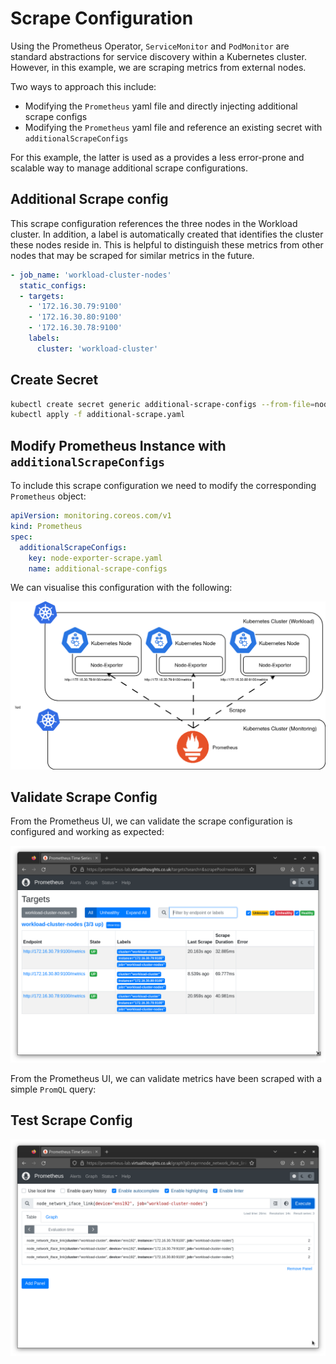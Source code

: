 # Scrape Configuration

Using the Prometheus Operator, `ServiceMonitor` and `PodMonitor` are standard abstractions for service discovery within
a Kubernetes cluster. However, in this example, we are scraping metrics from external nodes.

Two ways to approach this include:

* Modifying the `Prometheus` yaml file and directly injecting additional scrape configs
* Modifying the `Prometheus` yaml file and reference an existing secret with `additionalScrapeConfigs`

For this example, the latter is used as a provides a less error-prone and scalable way to manage additional scrape configurations.

##  Additional Scrape config

This scrape configuration references the three nodes in the Workload cluster. In addition, a label is automatically created 
that identifies the cluster these nodes reside in. This is helpful to distinguish these metrics from other nodes that may be scraped
for similar metrics in the future.

```yaml
- job_name: 'workload-cluster-nodes'
  static_configs:
  - targets:
    - '172.16.30.79:9100'
    - '172.16.30.80:9100'
    - '172.16.30.78:9100'
    labels:
      cluster: 'workload-cluster'
```

## Create Secret

```bash
kubectl create secret generic additional-scrape-configs --from-file=node-exporter-scrape.yaml --dry-run=client -oyaml > additional-scrape-configs.yaml
kubectl apply -f additional-scrape.yaml
```

## Modify Prometheus Instance with `additionalScrapeConfigs`

To include this scrape configuration we need to modify the corresponding `Prometheus` object:

```yaml
apiVersion: monitoring.coreos.com/v1
kind: Prometheus
spec:
  additionalScrapeConfigs:
    key: node-exporter-scrape.yaml
    name: additional-scrape-configs
```

We can visualise this configuration with the following:

![img.png](../Images/scrape-config.png)

## Validate Scrape Config

From the Prometheus UI, we can validate the scrape configuration is configured and working as expected:

![img.png](../Images/scrape.png)

From the Prometheus UI, we can validate metrics have been scraped with a simple `PromQL` query:

## Test Scrape Config

![img.png](../Images/prom-query.png)